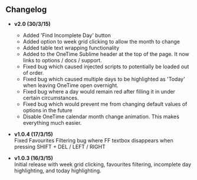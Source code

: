 ## Changelog

- **v2.0 (30/3/15)**  
    * Added 'Find Incomplete Day' button
    * Added option to week grid clicking to allow the month to change
    * Added table text wrapping functionality
    * Added to the OneTime Sublime header at the top of the page. It now links to options / docs / support.
    * Fixed bug which caused injected scripts to potentially be loaded out of order.
    * Fixed bug which caused multiple days to be highlighted as 'Today' when leaving OneTime open overnight.
    * Fixed bug where a day would remain red after filling it in under certain circumstances.
    * Fixed bug which would prevent me from changing default values of options in the future
    * Disable OneTime calendar month change animation. This makes everything much easier.
		
- **v1.0.4 (17/3/15)**  
Fixed Favourites Filtering bug where FF textbox disappears when pressing SHIFT + DEL / LEFT / RIGHT
	
- **v1.0.3 (16/3/15)**  
Initial release with week grid clicking, favourites filtering, incomplete day highlighting, and today highlighting.
